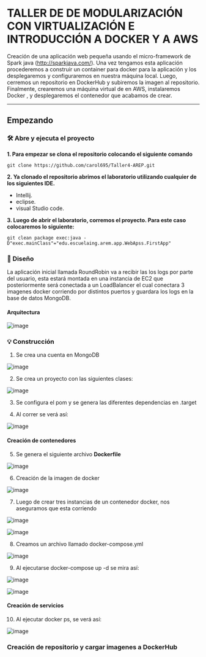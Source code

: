 # TALLER DE DE MODULARIZACIÓN CON VIRTUALIZACIÓN E INTRODUCCIÓN A DOCKER Y A AWS

Creación de una aplicación web pequeña usando el micro-framework de Spark java (http://sparkjava.com/). 
Una vez tengamos esta aplicación procederemos a construir un container para docker para la aplicación y los 
desplegaremos y configuraremos en nuestra máquina local. Luego, cerremos un repositorio en DockerHub y subiremos la imagen al repositorio. 
Finalmente, crearemos una máquina virtual de en AWS, instalaremos Docker , y desplegaremos el contenedor que acabamos de crear.

**** 
## Empezando

### 🛠️ Abre y ejecuta el proyecto

**1. Para empezar se clona el repositorio colocando el siguiente comando**

```
git clone https://github.com/carol695/Taller4-AREP.git
```
**2. Ya clonado el repositorio abrimos el laboratorio utilizando cualquier de los siguientes IDE.**

* Intellij.
* eclipse.
* visual Studio code. 

**3. Luego de abrir el laboratorio, corremos el proyecto. Para este caso colocaremos lo siguiente:**

```
git clean package exec:java -D"exec.mainClass"="edu.escuelaing.arem.app.WebApss.FirstApp"
```

### :newspaper: Diseño 

La aplicación inicial llamada RoundRobin va a recibir las los logs por parte del usuario, 
esta estará montada en una instancia de EC2 que posteriormente será conectada a un LoadBalancer el cual conectara 
3 imagenes docker corriendo por distintos puertos y guardara los logs en la base de datos MongoDB.

#### Arquitectura 

![image](https://user-images.githubusercontent.com/63822072/223749189-975c1c01-1a46-4ddf-a5b5-281a7d0f2379.png)

### :bulb: Construcción 

1. Se crea una cuenta en MongoDB 

![image](https://user-images.githubusercontent.com/63822072/223749607-30bd361b-60cf-4199-9d03-f5620682e5e9.png)

2. Se crea un proyecto con las siguientes clases: 

![image](https://user-images.githubusercontent.com/63822072/223749725-de86db2f-866b-424f-aa1c-647c3efd98a9.png)

3. Se configura el pom y se genera las diferentes dependencias en .target 

4. Al correr se verá así: 

![image](https://user-images.githubusercontent.com/63822072/223749992-68518269-cbcd-4aa7-ba16-b084166c7346.png)

#### Creación de contenedores

5. Se genera el siguiente archivo **Dockerfile**

![image](https://user-images.githubusercontent.com/63822072/223750485-62a98761-f2a0-4db6-8aaa-977cee631863.png)

6. Creación de la imagen de docker 

![image](https://user-images.githubusercontent.com/63822072/223751030-c44e565c-a465-4fe4-b2d4-25049e2a3e25.png)

7. Luego de crear tres instancias de un contenedor docker, nos aseguramos que esta corriendo 

![image](https://user-images.githubusercontent.com/63822072/223752348-17fad939-3899-493c-8f9a-4b8dcb849850.png)

![image](https://user-images.githubusercontent.com/63822072/223752502-721f0435-da96-4a68-8193-195ad96c069b.png)

8. Creamos un archivo llamado docker-compose.yml

![image](https://user-images.githubusercontent.com/63822072/223752994-dbe5c97d-16c2-48ad-b42e-e10ff3d53919.png)

9. Al ejecutarse docker-compose up -d se mira así:

![image](https://user-images.githubusercontent.com/63822072/223753554-4e965d23-e3db-4e36-baa1-fb73dcab08b2.png)

![image](https://user-images.githubusercontent.com/63822072/223754269-6877f5cf-06f7-46be-b090-8b7e3c8fb99b.png)

#### Creación de servicios 

10. Al ejecutar docker ps, se verá así: 

![image](https://user-images.githubusercontent.com/63822072/223755418-645a1a57-3bbd-43c5-86a8-d91a1c86cc76.png)

### Creación de repositorio y cargar imagenes a DockerHub


